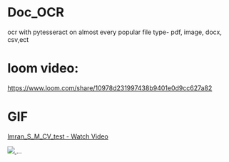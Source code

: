 # Doc_OCR
ocr with pytesseract on almost every popular file type- pdf, image, docx, csv,ect

# loom video:
https://www.loom.com/share/10978d231997438b9401e0d9cc627a82

# GIF
<a href="https://www.loom.com/share/10978d231997438b9401e0d9cc627a82"> <p>Imran_S_M_CV_test - Watch Video</p> <img style="max-width:300px;" src="https://cdn.loom.com/sessions/thumbnails/public/10978d231997438b9401e0d9cc627a82-with-play.gif"> </a>
...
